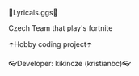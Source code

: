 💍Lyricals.ggs💍

Czech Team that play's fortnite

☂️Hobby coding project☂️

👓Developer: kikincze (kristianbc)👓
